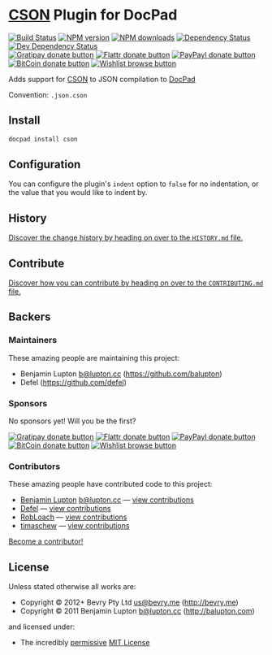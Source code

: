 # [CSON](https://github.com/bevry/cson) Plugin for DocPad

<!-- BADGES/ -->

[![Build Status](https://img.shields.io/travis/docpad/docpad-plugin-cson/master.svg)](http://travis-ci.org/docpad/docpad-plugin-cson "Check this project's build status on TravisCI")
[![NPM version](https://img.shields.io/npm/v/docpad-plugin-cson.svg)](https://npmjs.org/package/docpad-plugin-cson "View this project on NPM")
[![NPM downloads](https://img.shields.io/npm/dm/docpad-plugin-cson.svg)](https://npmjs.org/package/docpad-plugin-cson "View this project on NPM")
[![Dependency Status](https://img.shields.io/david/docpad/docpad-plugin-cson.svg)](https://david-dm.org/docpad/docpad-plugin-cson)
[![Dev Dependency Status](https://img.shields.io/david/dev/docpad/docpad-plugin-cson.svg)](https://david-dm.org/docpad/docpad-plugin-cson#info=devDependencies)<br/>
[![Gratipay donate button](https://img.shields.io/gratipay/docpad.svg)](https://www.gratipay.com/docpad/ "Donate weekly to this project using Gratipay")
[![Flattr donate button](https://img.shields.io/badge/flattr-donate-yellow.svg)](http://flattr.com/thing/344188/balupton-on-Flattr "Donate monthly to this project using Flattr")
[![PayPayl donate button](https://img.shields.io/badge/paypal-donate-yellow.svg)](https://www.paypal.com/cgi-bin/webscr?cmd=_s-xclick&hosted_button_id=QB8GQPZAH84N6 "Donate once-off to this project using Paypal")
[![BitCoin donate button](https://img.shields.io/badge/bitcoin-donate-yellow.svg)](https://coinbase.com/checkouts/9ef59f5479eec1d97d63382c9ebcb93a "Donate once-off to this project using BitCoin")
[![Wishlist browse button](https://img.shields.io/badge/wishlist-donate-yellow.svg)](http://amzn.com/w/2F8TXKSNAFG4V "Buy an item on our wishlist for us")

<!-- /BADGES -->


Adds support for [CSON](https://github.com/bevry/cson) to JSON compilation to [DocPad](https://docpad.org)

Convention:  `.json.cson`


## Install

``` bash
docpad install cson
```


## Configuration

You can configure the plugin's `indent` option to `false` for no indentation, or the value that you would like to indent by.


<!-- HISTORY/ -->

## History
[Discover the change history by heading on over to the `HISTORY.md` file.](https://github.com/docpad/docpad-plugin-cson/blob/master/HISTORY.md#files)

<!-- /HISTORY -->


<!-- CONTRIBUTE/ -->

## Contribute

[Discover how you can contribute by heading on over to the `CONTRIBUTING.md` file.](https://github.com/docpad/docpad-plugin-cson/blob/master/CONTRIBUTING.md#files)

<!-- /CONTRIBUTE -->


<!-- BACKERS/ -->

## Backers

### Maintainers

These amazing people are maintaining this project:

- Benjamin Lupton <b@lupton.cc> (https://github.com/balupton)
- Defel (https://github.com/defel)

### Sponsors

No sponsors yet! Will you be the first?

[![Gratipay donate button](https://img.shields.io/gratipay/docpad.svg)](https://www.gratipay.com/docpad/ "Donate weekly to this project using Gratipay")
[![Flattr donate button](https://img.shields.io/badge/flattr-donate-yellow.svg)](http://flattr.com/thing/344188/balupton-on-Flattr "Donate monthly to this project using Flattr")
[![PayPayl donate button](https://img.shields.io/badge/paypal-donate-yellow.svg)](https://www.paypal.com/cgi-bin/webscr?cmd=_s-xclick&hosted_button_id=QB8GQPZAH84N6 "Donate once-off to this project using Paypal")
[![BitCoin donate button](https://img.shields.io/badge/bitcoin-donate-yellow.svg)](https://coinbase.com/checkouts/9ef59f5479eec1d97d63382c9ebcb93a "Donate once-off to this project using BitCoin")
[![Wishlist browse button](https://img.shields.io/badge/wishlist-donate-yellow.svg)](http://amzn.com/w/2F8TXKSNAFG4V "Buy an item on our wishlist for us")

### Contributors

These amazing people have contributed code to this project:

- [Benjamin Lupton](https://github.com/balupton) <b@lupton.cc> — [view contributions](https://github.com/docpad/docpad-plugin-cson/commits?author=balupton)
- [Defel](https://github.com/defel) — [view contributions](https://github.com/docpad/docpad-plugin-cson/commits?author=defel)
- [RobLoach](https://github.com/RobLoach) — [view contributions](https://github.com/docpad/docpad-plugin-cson/commits?author=RobLoach)
- [timaschew](https://github.com/timaschew) — [view contributions](https://github.com/docpad/docpad-plugin-cson/commits?author=timaschew)

[Become a contributor!](https://github.com/docpad/docpad-plugin-cson/blob/master/CONTRIBUTING.md#files)

<!-- /BACKERS -->


<!-- LICENSE/ -->

## License

Unless stated otherwise all works are:

- Copyright &copy; 2012+ Bevry Pty Ltd <us@bevry.me> (http://bevry.me)
- Copyright &copy; 2011 Benjamin Lupton <b@lupton.cc> (http://balupton.com)

and licensed under:

- The incredibly [permissive](http://en.wikipedia.org/wiki/Permissive_free_software_licence) [MIT License](http://opensource.org/licenses/mit-license.php)

<!-- /LICENSE -->


